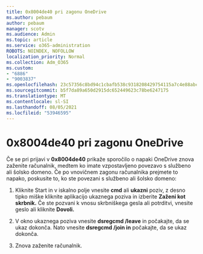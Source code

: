 ```yaml
---
title: 0x8004de40 pri zagonu OneDrive
ms.author: pebaum
author: pebaum
manager: scotv
ms.audience: Admin
ms.topic: article
ms.service: o365-administration
ROBOTS: NOINDEX, NOFOLLOW
localization_priority: Normal
ms.collection: Adm_O365
ms.custom:
- "6886"
- "9003837"
ms.openlocfilehash: 23c57356c8bd94c1cbafb538c9318208429754115a7c4e88abc93d293b5ea6e1
ms.sourcegitcommit: b5f7da89a650d2915dc652449623c78be6247175
ms.translationtype: MT
ms.contentlocale: sl-SI
ms.lasthandoff: 08/05/2021
ms.locfileid: "53946595"
---
```

# <a name="0x8004de40-error-when-launching-onedrive"></a>0x8004de40 pri zagonu OneDrive

Če se pri prijavi v **0x8004de40** prikaže sporočilo o napaki OneDrive znova zaženite računalnik, medtem ko imate vzpostavljeno povezavo s službeno ali šolsko domeno. Če po vnovičnem zagonu računalnika prejmete to napako, poskusite to, ko ste povezani s službeno ali šolsko domeno:

1. Kliknite Start in v iskalno polje vnesite **cmd** ali **ukazni** poziv, z desno tipko miške kliknite aplikacijo ukaznega poziva in izberite **Zaženi kot skrbnik.** Če ste pozvani k vnosu skrbniškega gesla ali potrditvi, vnesite geslo ali kliknite **Dovoli.**  

2. V okno ukaznega poziva vnesite **dsregcmd /leave**  in počakajte, da se ukaz dokonča. Nato vnesite **dsregcmd /join in** počakajte, da se ukaz dokonča.
3. Znova zaženite računalnik.

